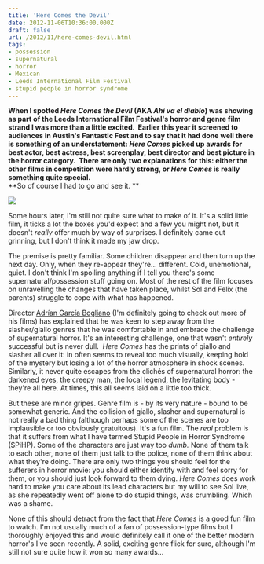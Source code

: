 ```yaml
---
title: 'Here Comes the Devil'
date: 2012-11-06T10:36:00.000Z
draft: false
url: /2012/11/here-comes-devil.html
tags: 
- possession
- supernatural
- horror
- Mexican
- Leeds International Film Festival
- stupid people in horror syndrome
---
```


**When I spotted _Here Comes the Devil_ (AKA _Ahí va el diablo_) was showing as part of the Leeds International Film Festival's horror and genre film strand I was more than a little excited.  Earlier this year it screened to audiences in Austin's Fantastic Fest and to say that it had done well there is something of an understatement: _Here Comes_ picked up awards for best actor, best actress, best screenplay, best director and best picture in the horror category.  There are only two explanations for this: either the other films in competition were hardly strong, or _Here Comes_ is really something quite special.**  
**So of course I had to go and see it. **  
  

![](/blogspot/AVvXsEg21Lefi0EPtOObbNk3nqWzdShj5FfnHeEt39jV18e5HQD-UYqzjTkcJGXSsu4ssi9gxAoC-jGw4vIIEY3Oq7RarkBx8WW52a6vXcD5ECGKZITgl8ktLYDh1vhXjJQSYR-rrk3XTwrzXII/s400/here-comes-the-devil.jpg)

  
  
Some hours later, I'm still not quite sure what to make of it. It's a solid little film, it ticks a lot the boxes you'd expect and a few you might not, but it doesn't _really_ offer much by way of surprises. I definitely came out grinning, but I don't think it made my jaw drop.  
  
The premise is pretty familiar. Some children disappear and then turn up the next day. Only, when they re-appear they're... different. Cold, unemotional, quiet. I don't think I'm spoiling anything if I tell you there's some supernatural/possession stuff going on. Most of the rest of the film focuses on unravelling the changes that have taken place, whilst Sol and Felix (the parents) struggle to cope with what has happened.  
  
Director [Adrían García Bogliano](http://uk.imdb.com/name/nm0305563/) (I'm definitely going to check out more of his films) has explained that he was keen to step away from the slasher/giallo genres that he was comfortable in and embrace the challenge of supernatural horror. It's an interesting challenge, one that wasn't _entirely_ successful but is never dull.  _Here Comes_ has the prints of giallo and slasher all over it: in often seems to reveal too much visually, keeping hold of the mystery but losing a lot of the horror atmosphere in shock scenes.  Similarly, it never quite escapes from the clichés of supernatural horror: the darkened eyes, the creepy man, the local legend, the levitating body - they're all here. At times, this all seems laid on a little too thick.  
  
But these are minor gripes. Genre film is - by its very nature - bound to be somewhat generic. And the collision of giallo, slasher and supernatural is not really a bad thing (although perhaps some of the scenes are too implausible or too obviously gratuitous). It's a fun film. The _real_ problem is that it suffers from what I have termed Stupid People in Horror Syndrome (SPiHP). Some of the characters are just way too _dumb._ None of them talk to each other, none of them just talk to the police, none of them think about what they're doing. There are only two things you should feel for the sufferers in horror movie: you should either identify with and feel sorry for them, or you should just look forward to them dying. _Here Comes_ does work hard to make you care about its lead characters but my will to see Sol live, as she repeatedly went off alone to do stupid things, was crumbling. Which was a shame.  
  
None of this should detract from the fact that _Here Comes_ is a good fun film to watch. I'm not usually much of a fan of possession-type films but I thoroughly enjoyed this and would definitely call it one of the better modern horror's I've seen recently. A solid, exciting genre flick for sure, although I'm still not sure quite how it won so many awards...